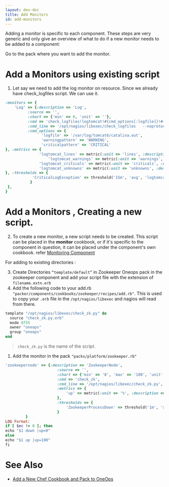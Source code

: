 ```yaml
---
layout: dev-doc
title: Add Monitors
id: add-monitors
---
```


Adding a monitor is specific to each component. These steps are very generic and only give an overview of what to do if a new monitor needs to be added to a component:

Go to the pack where you want to add the monitor.

# Add a Monitors using existing script

1. Let say we need to add the log monitor on resource. Since we already have check_logfiles script. We can use it.

~~~ruby
:monitors => {  
    'Log' => {:description => 'Log',
          :source => '',
          :chart => {'min' => 0, 'unit' => ''},
          :cmd => 'check_logfiles!logtomcat!#{cmd_options[:logfile]}!#{cmd_options[:warningpattern]}!#{cmd_options[:criticalpattern]}',
          :cmd_line => '/opt/nagios/libexec/check_logfiles   --noprotocol --tag=$ARG1$ --logfile=$ARG2$ --warningpattern="$ARG3$" --criticalpattern="$ARG4$"'
          :cmd_options => {
                'logfile' => '/var/log/tomcat6/catalina.out',
                'warningpattern' => 'WARNING',
                'criticalpattern' => 'CRITICAL'
}, :metrics => {
               'logtomcat_lines' => metric(:unit => 'lines', :description => 'Scanned Lines', :dstype => 'GAUGE'),
                   'logtomcat_warnings' => metric(:unit => 'warnings', :description => 'Warnings', :dstype => 'GAUGE'),
               'logtomcat_criticals' => metric(:unit => 'criticals', :description => 'Criticals', :dstype => 'GAUGE'),
               'logtomcat_unknowns' => metric(:unit => 'unknowns', :description => 'Unknowns', :dstype => 'GAUGE')
}, :thresholds => {
            'CriticalLogException' => threshold('15m', 'avg', 'logtomcat_criticals', trigger('>=', 1, 15, 1), reset('<', 1, 15, 1)),
           }
 },          
}
~~~

# Add a Monitors , Creating a new script.
2. To create a new monitor, a new script needs to be created. This script can be placed in the **monitor** cookbook, or if it's specific to the component in question, it can be placed under the component's own cookbook.
 refer [Monitoring Component](https://github.com/oneops/oneops-admin/tree/master/lib/shared/cookbooks/monitor/files/default)

For adding to existing directories :

3. Create Directories `“template/default”` in Zookeeper Oneops pack in the zookeeper component and add your script file with the extension of `filename.extn.erb`
4. Add the following code to your add.rb `"packer/components/cookbooks/zookeeper/recipes/add.rb"`. This is used to copy your `.erb` file in the `/opt/nagios/libexec` and nagios will read from there.

~~~ruby
template "/opt/nagios/libexec/check_zk.py" do
  source "check_zk.py.erb"
  mode 0755
  owner "oneops"
  group "oneops"
end
~~~

> `check_zk.py` is the name of the script.

1. Add the monitor in the pack `"packs/platform/zookeeper.rb"`

~~~ruby
'zookeepernode' => {:description => 'ZookeeperNode',
                       :source => '',
                       :chart => {'min' => '0', 'max' => '100', 'unit' => 'Percent'},
                       :cmd => 'check_zk',
                       :cmd_line => '/opt/nagios/libexec/check_zk.py',
                       :metrics => {
                           'up' => metric(:unit => '%', :description => 'Percent Up'),
                       },
                       :thresholds => {
                           'ZookeeperProcessDown' => threshold('1m', 'avg', 'up', trigger('<', 90, 1, 1), reset('>', 90, 1, 1))
                       }
         }
LOG Format:
if [ $ec != 0 ]; then
echo "$1 down |up=0"
else
echo "$1 up |up=100"
fi
~~~

# See Also

* <a href="/developer/howto/add-new-chef-cookbook-pack.html">Add a New Chef Cookbook and Pack to OneOps</a>
